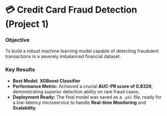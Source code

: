 # 💳 Credit Card Fraud Detection (Project 1)

### **Objective**
To build a robust machine learning model capable of detecting fraudulent transactions in a severely imbalanced financial dataset.

### **Key Results**
* **Best Model:** **XGBoost Classifier**
* **Performance Metric:** Achieved a crucial **AUC-PR score of 0.8326**, demonstrating superior detection ability on rare fraud cases.
* **Deployment Ready:** The final model was saved as a `.pkl` file, ready for a low-latency microservice to handle **Real-time Monitoring** and **Scalability**.
